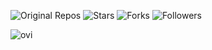 

![Original Repos](https://img.shields.io/badge/Repos-36-blue?logo=github)
![Stars](https://img.shields.io/badge/Stars-11492-blue?logo=github)
![Forks](https://img.shields.io/badge/Forks-3153-blue?logo=github)
![Followers](https://img.shields.io/badge/Followers-1813-blue?logo=github)


<img src="https://github-readme-stats.vercel.app/api/top-langs?username=curtisdingdong&show_icons=true&locale=en&layout=compact&theme=chartreuse-dark" alt="ovi" />